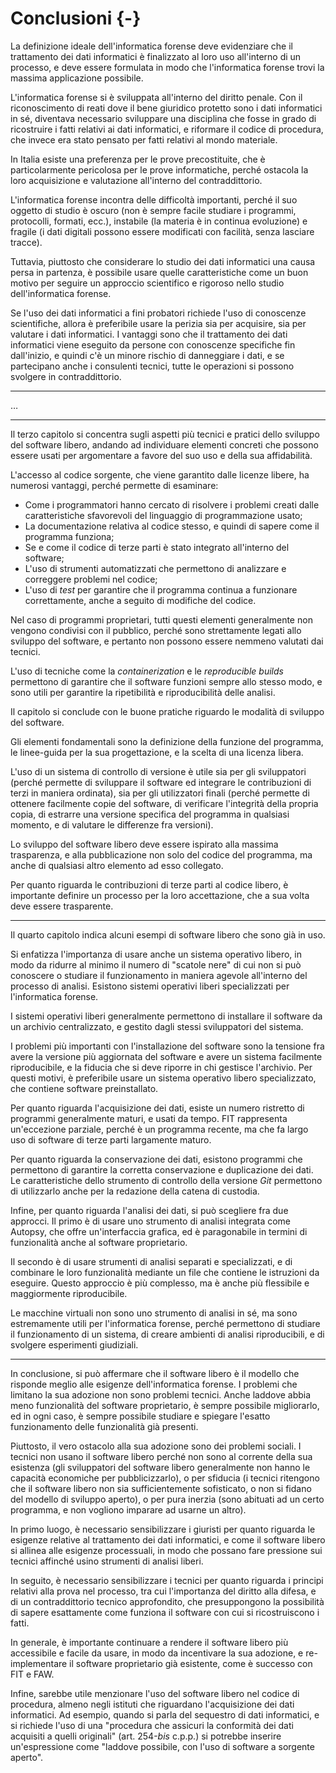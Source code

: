 # Conclusioni {-}

<!-- cap. 1 -->

La definizione ideale dell'informatica forense deve evidenziare che il trattamento dei dati informatici è finalizzato al loro uso all'interno di un processo, e deve essere formulata in modo che l'informatica forense trovi la massima applicazione possibile. 

L'informatica forense si è sviluppata all'interno del diritto penale. Con il riconoscimento di reati dove il bene giuridico protetto sono i dati informatici in sé, diventava necessario sviluppare una disciplina che fosse in grado di ricostruire i fatti relativi ai dati informatici, e riformare il codice di procedura, che invece era stato pensato per fatti relativi al mondo materiale.

In Italia esiste una preferenza per le prove precostituite, che è particolarmente pericolosa per le prove informatiche, perché ostacola la loro acquisizione e valutazione all'interno del contraddittorio. 

L'informatica forense incontra delle difficoltà importanti, perché il suo oggetto di studio è oscuro (non è sempre facile studiare i programmi, protocolli, formati, ecc.), instabile (la materia è in continua evoluzione) e fragile (i dati digitali possono essere modificati con facilità, senza lasciare tracce).

Tuttavia, piuttosto che considerare lo studio dei dati informatici una causa persa in partenza, è possibile usare quelle caratteristiche come un buon motivo per seguire un approccio scientifico e rigoroso nello studio dell'informatica forense.

Se l'uso dei dati informatici a fini probatori richiede l'uso di conoscenze scientifiche, allora è preferibile usare la perizia sia per acquisire, sia per valutare i dati informatici. I vantaggi sono che il trattamento dei dati informatici viene eseguito da persone con conoscenze specifiche fin dall'inizio, e quindi c'è un minore rischio di danneggiare i dati, e se partecipano anche i consulenti tecnici, tutte le operazioni si possono svolgere in contraddittorio.

----

<!-- cap. 2 -->

&hellip;

----

<!-- cap. 3 -->

Il terzo capitolo si concentra sugli aspetti più tecnici e pratici dello sviluppo del software libero, andando ad individuare elementi concreti che possono essere usati per argomentare a favore del suo uso e della sua affidabilità.

L'accesso al codice sorgente, che viene garantito dalle licenze libere, ha numerosi vantaggi, perché permette di esaminare:

- Come i programmatori hanno cercato di risolvere i problemi creati dalle caratteristiche sfavorevoli del linguaggio di programmazione usato;
- La documentazione relativa al codice stesso, e quindi di sapere come il programma funziona;
- Se e come il codice di terze parti è stato integrato all'interno del software;
- L'uso di strumenti automatizzati che permettono di analizzare e correggere problemi nel codice;
- L'uso di *test* per garantire che il programma continua a funzionare correttamente, anche a seguito di modifiche del codice.

Nel caso di programmi proprietari, tutti questi elementi generalmente non vengono condivisi con il pubblico, perché sono strettamente legati allo sviluppo del software, e pertanto non possono essere nemmeno valutati dai tecnici.

L'uso di tecniche come la *containerization* e le *reproducible builds* permettono di garantire che il software funzioni sempre allo stesso modo, e sono utili per garantire la ripetibilità e riproducibilità delle analisi.

Il capitolo si conclude con le buone pratiche riguardo le modalità di sviluppo del software.
 
Gli elementi fondamentali sono la definizione della funzione del programma, le linee-guida per la sua progettazione, e la scelta di una licenza libera.

L'uso di un sistema di controllo di versione è utile sia per gli sviluppatori (perché permette di sviluppare il software ed integrare le contribuzioni di terzi in maniera ordinata), sia per gli utilizzatori finali (perché permette di ottenere facilmente copie del software, di verificare l'integrità della propria copia, di estrarre una versione specifica del programma in qualsiasi momento, e di valutare le differenze fra versioni).

Lo sviluppo del software libero deve essere ispirato alla massima trasparenza, e alla pubblicazione non solo del codice del programma, ma anche di qualsiasi altro elemento ad esso collegato.

Per quanto riguarda le contribuzioni di terze parti al codice libero, è importante definire un processo per la loro accettazione, che a sua volta deve essere trasparente.

----

<!-- cap. 4 -->

Il quarto capitolo indica alcuni esempi di software libero che sono già in uso.

Si enfatizza l'importanza di usare anche un sistema operativo libero, in modo da ridurre al minimo il numero di "scatole nere" di cui non si può conoscere o studiare il funzionamento in maniera agevole all'interno del processo di analisi. Esistono sistemi operativi liberi specializzati per l'informatica forense.

I sistemi operativi liberi generalmente permettono di installare il software da un archivio centralizzato, e gestito dagli stessi sviluppatori del sistema.

I problemi più importanti con l'installazione del software sono la tensione fra avere la versione più aggiornata del software e avere un sistema facilmente riproducibile, e la fiducia che si deve riporre in chi gestisce l'archivio. Per questi motivi, è preferibile usare un sistema operativo libero specializzato, che contiene software preinstallato.

Per quanto riguarda l'acquisizione dei dati, esiste un numero ristretto di programmi generalmente maturi, e usati da tempo. FIT rappresenta un'eccezione parziale, perché è un programma recente, ma che fa largo uso di software di terze parti largamente maturo.

Per quanto riguarda la conservazione dei dati, esistono programmi che permettono di garantire la corretta conservazione e duplicazione dei dati. Le caratteristiche dello strumento di controllo della versione *Git* permettono di utilizzarlo anche per la redazione della catena di custodia.

Infine, per quanto riguarda l'analisi dei dati, si può scegliere fra due approcci. Il primo è di usare uno strumento di analisi integrata come Autopsy, che offre un'interfaccia grafica, ed è paragonabile in termini di funzionalità anche al software proprietario.

Il secondo è di usare strumenti di analisi separati e specializzati, e di combinare le loro funzionalità mediante un file che contiene le istruzioni da eseguire. Questo approccio è più complesso, ma è anche più flessibile e maggiormente riproducibile.

Le macchine virtuali non sono uno strumento di analisi in sé, ma sono estremamente utili per l'informatica forense, perché permettono di studiare il funzionamento di un sistema, di creare ambienti di analisi riproducibili, e di svolgere esperimenti giudiziali.

----

In conclusione, si può affermare che il software libero è il modello che risponde meglio alle esigenze dell'informatica forense. I problemi che limitano la sua adozione non sono problemi tecnici. Anche laddove abbia meno funzionalità del software proprietario, è sempre possibile migliorarlo, ed in ogni caso, è sempre possibile studiare e spiegare l'esatto funzionamento delle funzionalità già presenti.

Piuttosto, il vero ostacolo alla sua adozione sono dei problemi sociali. I tecnici non usano il software libero perché non sono al corrente della sua esistenza (gli sviluppatori del software libero generalmente non hanno le capacità economiche per pubblicizzarlo), o per sfiducia (i tecnici ritengono che il software libero non sia sufficientemente sofisticato, o non si fidano del modello di sviluppo aperto), o per pura inerzia (sono abituati ad un certo programma, e non vogliono imparare ad usarne un altro).

In primo luogo, è necessario sensibilizzare i giuristi per quanto riguarda le esigenze relative al trattamento dei dati informatici, e come il software libero si allinea alle esigenze processuali, in modo che possano fare pressione sui tecnici affinché usino strumenti di analisi liberi.

In seguito, è necessario sensibilizzare i tecnici per quanto riguarda i principi relativi alla prova nel processo, tra cui l'importanza del diritto alla difesa, e di un contraddittorio tecnico approfondito, che presuppongono la possibilità di sapere esattamente come funziona il software con cui si ricostruiscono i fatti.

In generale, è importante continuare a rendere il software libero più accessibile e facile da usare, in modo da incentivare la sua adozione, e re-implementare il software proprietario già esistente, come è successo con FIT e FAW.

Infine, sarebbe utile menzionare l'uso del software libero nel codice di procedura, almeno negli istituti che riguardano l'acquisizione dei dati informatici. Ad esempio, quando si parla del sequestro di dati informatici, e si richiede l'uso di una "procedura che assicuri la conformità dei dati acquisiti a quelli originali" (art. 254-*bis* c.p.p.) si potrebbe inserire un'espressione come "laddove possibile, con l'uso di software a sorgente aperto".
